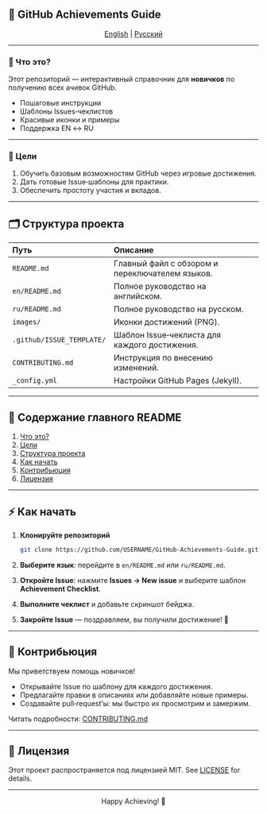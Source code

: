 ## 📘 GitHub Achievements Guide

<p align="center">  
  <a href="en/README.md">English</a> | <a href="ru/README.md">Русский</a>  
</p>  

---

### 🚀 Что это?

Этот репозиторий — интерактивный справочник для **новичков** по получению всех ачивок GitHub.

* Пошаговые инструкции
* Шаблоны Issues‑чеклистов
* Красивые иконки и примеры
* Поддержка EN ↔ RU

---

### 🎯 Цели

1. Обучить базовым возможностям GitHub через игровые достижения.
2. Дать готовые Issue‑шаблоны для практики.
3. Обеспечить простоту участия и вкладов.

---

## 🗂 Структура проекта

| Путь                      | Описание                                        |
| :------------------------ | :---------------------------------------------- |
| `README.md`               | Главный файл с обзором и переключателем языков. |
| `en/README.md`            | Полное руководство на английском.               |
| `ru/README.md`            | Полное руководство на русском.                  |
| `images/`                 | Иконки достижений (PNG).                        |
| `.github/ISSUE_TEMPLATE/` | Шаблон Issue‑чеклиста для каждого достижения.   |
| `CONTRIBUTING.md`         | Инструкция по внесению изменений.               |
| `_config.yml`             | Настройки GitHub Pages (Jekyll).                |

---

## 📖 Содержание главного README

1. [Что это?](#Что-это)
2. [Цели](#Цели)
3. [Структура проекта](#Структура-проекта)
4. [Как начать](#Как-начать)
5. [Контрибьюция](#Контрибьюция)
6. [Лицензия](#Лицензия)

---

## ⚡ Как начать

1. **Клонируйте репозиторий**

   ```bash
   git clone https://github.com/USERNAME/GitHub-Achievements-Guide.git
   ```
2. **Выберите язык**: перейдите в `en/README.md` или `ru/README.md`.
3. **Откройте Issue**: нажмите **Issues → New issue** и выберите шаблон **Achievement Checklist**.
4. **Выполните чеклист** и добавьте скриншот бейджа.
5. **Закройте Issue** — поздравляем, вы получили достижение! 🎉

---

## 🤝 Контрибьюция

Мы приветствуем помощь новичков!

* Открывайте Issue по шаблону для каждого достижения.
* Предлагайте правки в описаниях или добавляйте новые примеры.
* Создавайте pull‑request’ы: мы быстро их просмотрим и замержим.

Читать подробности: [CONTRIBUTING.md](CONTRIBUTING.md)

---

## 📜 Лицензия

Этот проект распространяется под лицензией MIT.
See [LICENSE](LICENSE) for details.

---

<p align="center">Happy Achieving! 🏅</p>
